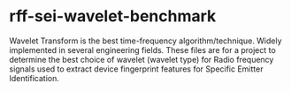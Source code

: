 # rff-sei-wavelet-benchmark
Wavelet Transform is the best time-frequency algorithm/technique. Widely implemented in several engineering fields. These files are for a project to determine the best choice of wavelet (wavelet type) for Radio frequency signals used to extract device fingerprint features for Specific Emitter Identification. 
